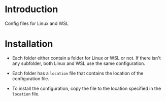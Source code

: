 # Introduction

Config files for Linux and WSL

# Installation

- Each folder either contain a folder for Linux or WSL or not. If there isn't any subfolder, both Linux and WSL use the same configuration.

- Each folder has a `location` file that contains the location of the configuration file. 

- To install the configuration, copy the file to the location specified in the `location` file.
